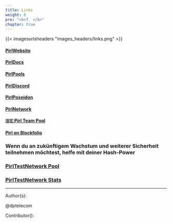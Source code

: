 ```yaml
---
title: Links
weight: 8
pre: "<b>7. </b>"
chapter: true
---
```


{{< imagesurlsheaders "images_headers/links.png"  >}}

#### [PirlWebsite](https://pirl.io/en/ "PirlWebsite")

#### [PirlDocs](https://docs.pirl.io/en/ "PirlDocs")

#### [PirlPools](https://pirl.io/en/pools/ "PirlPools")

#### [PirlDiscord](https://discord.gg/QYYkVRz "PirlDiscord")

#### [PirlPoseidon](https://poseidon.pirl.io/explorer/ "PirlPoseidon")

#### [PirlNetwork](http://stats.pirl.io "PirlNetwork")

#### [🇧🇪 Pirl Team Pool](https://pool.pirl.network/)

#### [Pirl on Blockfolio](https://blockfolio.com "Pirl on Blockfolio")

### Wenn du an zukünftigem Wachstum und weiterer Sicherheit teilnehmen möchtest, helfe mit deiner Hash-Power

### [PirlTestNetwork Pool](------------)

### [PirlTestNetwork Stats](http://devstats.pirl.io/ "PirlTestNetwork Stats")

---
Author(s):

@dptelecom

Contributor():
